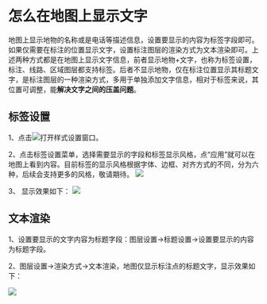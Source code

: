 # 怎么在地图上显示文字

地图上显示地物的名称或是电话等描述信息，设置要显示的内容为标签字段即可。如果仅需要在标注的位置显示文字，设置标注图层的渲染方式为文本渲染即可。上述两种方式都是在地图上显示文字信息，前者显示地物+文字，也称为标签设置，标注、线路、区域图层都支持标签。后者不显示地物，仅在标注位置显示其标题文字，是标注图层的一种渲染方式，多用于单独添加文字信息，相对于标签来说，其位置可调整，能**解决文字之间的压盖问题**。


## 标签设置



1、点击![](https://pic.dituwuyou.com/map%2Fpicture%2Ficon%2Fheatstyle.png)打开样式设置窗口。

2、点击标签设置菜单，选择需要显示的字段和标签显示风格，点“应用”就可以在地图上看到内容。目前标签的显示风格根据字体、边框、对齐方式的不同，分为六种，后续会支持更多的风格，敬请期待。
 ![](https://pic.dituwuyou.com/map%2Fpicture%2Flabelsetting-3.png)

3、 显示效果如下：
![](https://pic.dituwuyou.com/map%2Fpicture%2Flabelsetting2.jpg)


## 文本渲染
1、设置要显示的文字内容为标题字段：图层设置->标题设置->设置要显示的内容为标题字段。

2、图层设置->渲染方式->文本渲染，地图仅显示标注点的标题文字，显示效果如下：

![](https://pic.dituwuyou.com/map%2Fpicture%2Flabelsetting3.png)


